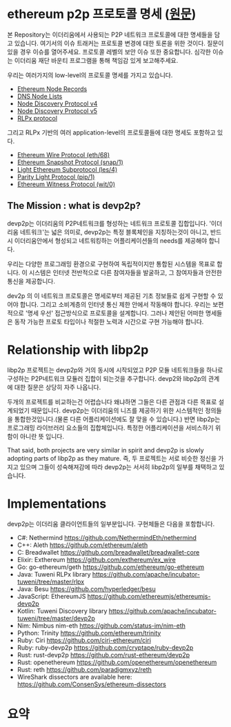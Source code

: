# ethereum p2p 프로토콜 명세 ([원문](https://github.com/ethereum/devp2p/tree/master))
본 Repository는 이더리움에서 사용되는 P2P 네트워크 프로토콜에 대한 명세들을 담고 있습니다.
여기서의 이슈 트래커는 프로토콜 변경에 대한 토론을 위한 것이다. 질문이 있을 경우 이슈를 열어주세요.
프로토콜 레벨의 보안 이슈 또한 중요합니다. 심각한 이슈는 이더리움 재단 바운티 프로그램을 통해 책임감 있게 보고해주세요.

우리는 여러가지의 low-level의 프로토콜 명세를 가지고 있습니다.

- [Ethereum Node Records](https://github.com/Yanison/ethereum_docs/blob/master/ethereum/devp2p/ENR.md)
- [DNS Node Lists](https://github.com/ethereum/devp2p/blob/master/dnsdisc.md)
- [Node Discovery Protocol v4](https://github.com/ethereum/devp2p/blob/master/discv4.md)
- [Node Discovery Protocol v5](https://github.com/ethereum/devp2p/blob/master/discv5/discv5.md)
- [RLPx protocol](https://github.com/ethereum/devp2p/blob/master/rlpx.md)

그리고 RLPx 기반의 여러 application-level의 프로토콜들에 대한 명세도 포함하고 있다.

- [Ethereum Wire Protocol (eth/68)](https://github.com/ethereum/devp2p/blob/master/caps/eth.md)
- [Ethereum Snapshot Protocol (snap/1)](https://github.com/ethereum/devp2p/blob/master/caps/snap.md)
- [Light Ethereum Subprotocol (les/4)](https://github.com/ethereum/devp2p/blob/master/caps/les.md)
- [Parity Light Protocol (pip/1)](https://github.com/ethereum/devp2p/blob/master/caps/pip.md)
- [Ethereum Witness Protocol (wit/0)](https://github.com/ethereum/devp2p/blob/master/caps/wit.md)

## The Mission : what is devp2p?

devp2p는 이더리움의 P2P네트워크를 형성하는 네트워크 프로토콜 집합입니다.
'이더리움 네트워크'는 넓은 의미로, devp2p는 특정 블록체인을 지칭하는것이 아니고, 
반드시 이더리움안에서 형성되고 네트워킹하는 어플리케이션들의 needs를 제공해야 합니다.

우리는 다양한 프로그래밍 환경으로 구현하여 독립적이지만 통합된 시스템을 목표로 합니다.
이 시스템은 인터넷 전반적으로 다른 참여자들을 발굴하고, 그 참여자들과 안전한 통신을 제공합니다.

dev2p 의 이 네트워크 프로토콜은 명세로부터 제공된 기초 정보들로 쉽게 구현할 수 있어야 합니다.
그리고 소비계층의 인터넷 통신 제한 안에서 작동해야 합니다.
우리는 보편적으로 '명세 우선' 접근방식으로 프로토콜을 설계합니다.
그러나 제안된 어떠한 명세들은 동작 가능한 프로토 타입이나 적절한 노력과 시간으로 구현 가능해야 합니다.

# Relationship with libp2p
libp2p 프로젝트는 devp2p와 거의 동시에 시작되었고 P2P 모듈 네트워크들을 하나로 구성하는 P2P네트워크 모듈러 집합이 되는것을 추구합니다.
devp2와 libp2p의 관계에 대한 질문은 상당히 자주 나옵니다.

두개의 프로젝트를 비교하는건 어렵습니다 왜냐하면 그들은 다른 관점과 다른 목표로 설계되었기 때문입니다.
devp2p는 이더리움의 니즈를 제공하기 위한 시스템적인 정의들을 통합한것입니다.(물론 다른 어플리케이션에도 잘 맞을 수 있습니다.)
반면 libp2p는 프로그래밍 라이브러리 요소들의 집합체입니다. 특정한 어플리케이션을 서비스하기 위함이 아니란 뜻 입니다.

That said, both projects are very similar in spirit and devp2p is slowly adopting parts of libp2p as they mature.
즉, 두 프로젝트는 서로 비슷한 정신을 가지고 있으며 그들이 성숙해져감에 따라 devp2p는 서서히 libp2p의 일부를 채택하고 있습니다.

# Implementations
devp2p는 이더리움 클라이언트들의 일부분입니다. 구현체들은 다음을 포함합니다.

- C#: Nethermind https://github.com/NethermindEth/nethermind
- C++: Aleth https://github.com/ethereum/aleth
- C: Breadwallet https://github.com/breadwallet/breadwallet-core
- Elixir: Exthereum https://github.com/exthereum/ex_wire
- Go: go-ethereum/geth https://github.com/ethereum/go-ethereum
- Java: Tuweni RLPx library https://github.com/apache/incubator-tuweni/tree/master/rlpx
- Java: Besu https://github.com/hyperledger/besu
- JavaScript: EthereumJS https://github.com/ethereumjs/ethereumjs-devp2p
- Kotlin: Tuweni Discovery library https://github.com/apache/incubator-tuweni/tree/master/devp2p
- Nim: Nimbus nim-eth https://github.com/status-im/nim-eth
- Python: Trinity https://github.com/ethereum/trinity
- Ruby: Ciri https://github.com/ciri-ethereum/ciri
- Ruby: ruby-devp2p https://github.com/cryptape/ruby-devp2p
- Rust: rust-devp2p https://github.com/rust-ethereum/devp2p
- Rust: openethereum https://github.com/openethereum/openethereum
- Rust: reth https://github.com/paradigmxyz/reth
- WireShark dissectors are available here: https://github.com/ConsenSys/ethereum-dissectors


# 요약
